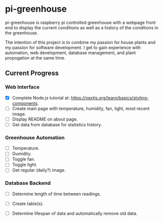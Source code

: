 
# pi-greenhouse

pi-greenhouse is raspberry pi controlled greenhouse with a webpage front end to display the current conditions as well as a history of the conditions in the greenhouse. 

The intention of this project is to combine my passion for house plants and my passion for software development. I get to gain experience with automation, web development, database management, and plant propogation at the same time.

## Current Progress

### Web Interface
- [x] Complete Node.js tutorial at: https://nextjs.org/learn/basics/styling-components.
- [ ] Create main page with temperature, humidity, fan, light, most recent image.
- [ ] Display README on about page.
- [ ] Get data from database for statistics history.

### Greenhouse Automation
- [ ] Temperature.
- [ ] Gumidity.
- [ ] Toggle fan.
- [ ] Toggle light.
- [ ] Get regular (daily?) image.

### Database Backend
- [ ] Determine length of time between readings.
- [ ] Create table(s).
- [ ] Determine lifespan of data and automatically remove old data.




